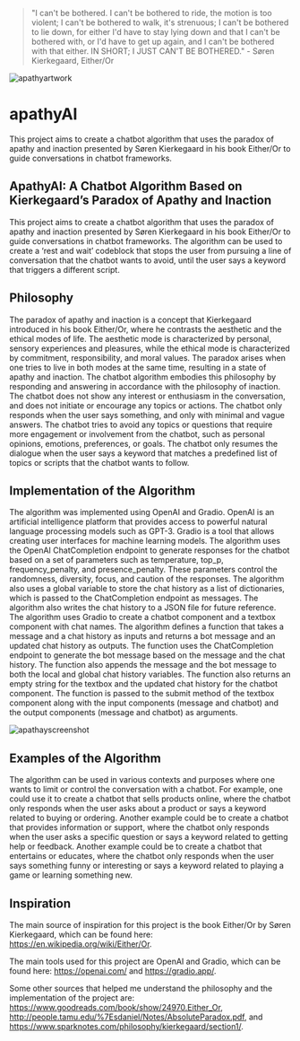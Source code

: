 
>"I can't be bothered. I can't be bothered to ride, the motion is too violent; I can't be bothered to walk, it's strenuous; I can't be bothered to lie down, for either I'd have to stay lying down and that I can't be bothered with, or I'd have to get up again, and I can't be bothered with that either. IN SHORT; I JUST CAN'T BE BOTHERED." - Søren Kierkegaard, Either/Or
>
![apathyartwork](https://github.com/EveryOneIsGross/apathyAI/assets/23621140/7dac8a0e-ffdb-4ba6-a561-cc3bdb8c8005)

# apathyAI
This project aims to create a chatbot algorithm that uses the paradox of apathy and inaction presented by Søren Kierkegaard in his book Either/Or to guide conversations in chatbot frameworks.

## ApathyAI: A Chatbot Algorithm Based on Kierkegaard’s Paradox of Apathy and Inaction

This project aims to create a chatbot algorithm that uses the paradox of apathy and inaction presented by Søren Kierkegaard in his book Either/Or to guide conversations in chatbot frameworks. The algorithm can be used to create a ‘rest and wait’ codeblock that stops the user from pursuing a line of conversation that the chatbot wants to avoid, until the user says a keyword that triggers a different script.

## Philosophy

The paradox of apathy and inaction is a concept that Kierkegaard introduced in his book Either/Or, where he contrasts the aesthetic and the ethical modes of life. The aesthetic mode is characterized by personal, sensory experiences and pleasures, while the ethical mode is characterized by commitment, responsibility, and moral values. The paradox arises when one tries to live in both modes at the same time, resulting in a state of apathy and inaction. The chatbot algorithm embodies this philosophy by responding and answering in accordance with the philosophy of inaction. The chatbot does not show any interest or enthusiasm in the conversation, and does not initiate or encourage any topics or actions. The chatbot only responds when the user says something, and only with minimal and vague answers. The chatbot tries to avoid any topics or questions that require more engagement or involvement from the chatbot, such as personal opinions, emotions, preferences, or goals. The chatbot only resumes the dialogue when the user says a keyword that matches a predefined list of topics or scripts that the chatbot wants to follow.

## Implementation of the Algorithm

The algorithm was implemented using OpenAI and Gradio. OpenAI is an artificial intelligence platform that provides access to powerful natural language processing models such as GPT-3. Gradio is a tool that allows creating user interfaces for machine learning models. The algorithm uses the OpenAI ChatCompletion endpoint to generate responses for the chatbot based on a set of parameters such as temperature, top_p, frequency_penalty, and presence_penalty. These parameters control the randomness, diversity, focus, and caution of the responses. The algorithm also uses a global variable to store the chat history as a list of dictionaries, which is passed to the ChatCompletion endpoint as messages. The algorithm also writes the chat history to a JSON file for future reference. The algorithm uses Gradio to create a chatbot component and a textbox component with chat names. The algorithm defines a function that takes a message and a chat history as inputs and returns a bot message and an updated chat history as outputs. The function uses the ChatCompletion endpoint to generate the bot message based on the message and the chat history. The function also appends the message and the bot message to both the local and global chat history variables. The function also returns an empty string for the textbox and the updated chat history for the chatbot component. The function is passed to the submit method of the textbox component along with the input components (message and chatbot) and the output components (message and chatbot) as arguments.

![apathayscreenshot](https://github.com/EveryOneIsGross/apathyAI/assets/23621140/1f5250c9-5fb6-4a75-95e8-d8f1f0d7410c)


## Examples of the Algorithm

The algorithm can be used in various contexts and purposes where one wants to limit or control the conversation with a chatbot. For example, one could use it to create a chatbot that sells products online, where the chatbot only responds when the user asks about a product or says a keyword related to buying or ordering. Another example could be to create a chatbot that provides information or support, where the chatbot only responds when the user asks a specific question or says a keyword related to getting help or feedback. Another example could be to create a chatbot that entertains or educates, where the chatbot only responds when the user says something funny or interesting or says a keyword related to playing a game or learning something new.

## Inspiration

The main source of inspiration for this project is the book Either/Or by Søren Kierkegaard, which can be found here:
 https://en.wikipedia.org/wiki/Either/Or.
 
 
The main tools used for this project are OpenAI and Gradio, which can be found here:
 https://openai.com/ and https://gradio.app/. 

Some other sources that helped me understand the philosophy and the implementation of the project are:
 https://www.goodreads.com/book/show/24970.Either_Or, http://people.tamu.edu/%7Esdaniel/Notes/AbsoluteParadox.pdf, and https://www.sparknotes.com/philosophy/kierkegaard/section1/.
